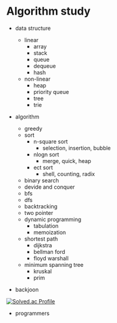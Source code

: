 # Algorithm study
- data structure
  - linear
    - array
    - stack
    - queue
    - dequeue
    - hash
  - non-linear
    - heap
    - priority queue
    - tree
    - trie
    
- algorithm
  - greedy
  - sort
    - n-square sort
      - selection, insertion, bubble
    - nlogn sort
      - merge, quick, heap
    - ect sort
      - shell, counting, radix
  - binary search
  - devide and conquer
  - bfs
  - dfs
  - backtracking
  - two pointer
  - dynamic programming
    - tabulation
    - memoization
  - shortest path
    - dijkstra
    - bellman ford
    - floyd warshall
  - minimum spanning tree
    - kruskal
    - prim

- backjoon

[![Solved.ac Profile](http://mazassumnida.wtf/api/v2/generate_badge?boj=jyeol39)](https://solved.ac/jyeol39/)

- programmers
